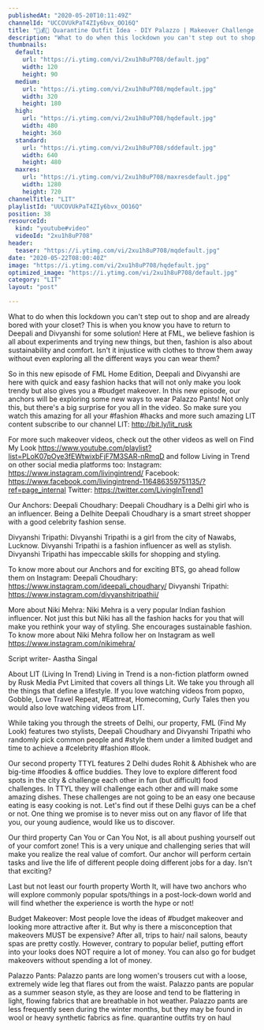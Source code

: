 ```yaml
---
publishedAt: "2020-05-20T10:11:49Z"
channelId: "UCCOVUkPaT4ZIy6bvx_OO16Q"
title: "👗💰😮 Quarantine Outfit Idea - DIY Palazzo | Makeover Challenge by Niki Mehra |  FML"
description: "What to do when this lockdown you can't step out to shop and are already bored with your closet? This is when you know you have to return to Deepali and Divyanshi for some solution! Here at FML, we believe fashion is all about experiments and trying new things, but then, fashion is also about sustainability and comfort. Isn't it injustice with clothes to throw them away without even exploring all the different ways you can wear them?\n\nSo in this new episode of FML Home Edition, Deepali and Divyanshi are here with quick and easy fashion hacks that will not only make you look trendy but also gives you a #budget makeover. In this new episode, our anchors will be exploring some new ways to wear Palazzo Pants! Not only this, but there's a big surprise for you all in the video. So make sure you watch this amazing for all your #fashion #hacks and more such amazing LIT content subscribe to our channel LIT: http://bit.ly/lit_rusk\n\nFor more such makeover videos, check out the other videos as well on Find My Look https://www.youtube.com/playlist?list=PLoK07pOye3fEWtwixbFjF7M3SAR-nRmqD and follow Living in Trend on other social media platforms too: \nInstagram: https://www.instagram.com/livingintrend/ \nFacebook: https://www.facebook.com/livingintrend-116486359751135/?ref=page_internal \nTwitter: https://twitter.com/LivingInTrend1\n\nOur Anchors:\nDeepali Choudhary: Deepali Choudhary is a Delhi girl who is an influencer. Being a Delhite Deepali Choudhary is a smart street shopper with a good celebrity fashion sense.\n\nDivyanshi Tripathi: Divyanshi Tripathi is a girl from the city of Nawabs, Lucknow. Divyanshi Tripathi is a fashion influencer as well as stylish. Divyanshi Tripathi has impeccable skills for shopping and styling.\n\nTo know more about our Anchors and for exciting BTS, go ahead follow them on Instagram: \nDeepali Choudhary: https://www.instagram.com/ideepali_choudhary/ \nDivyanshi Tripathi: https://www.instagram.com/divyanshitripathii/\n\nMore about Niki Mehra:\nNiki Mehra is a very popular Indian fashion influencer. Not just this but Niki has all the fashion hacks for you that will make you rethink your way of styling. She encourages sustainable fashion. To know more about Niki Mehra follow her on Instagram as well https://www.instagram.com/nikimehra/\n\nScript writer- Aastha Singal\n\nAbout LIT (Living In Trend)\nLiving in Trend is a non-fiction platform owned by Rusk Media Pvt Limited that covers all things Lit. We take you through all the things that define a lifestyle. If you love watching videos from popxo, Gobble, Love Travel Repeat, #Eattreat, Homecoming, Curly Tales then you would also love watching videos from LIT.\n\nWhile taking you through the streets of Delhi, our property, FML (Find My Look) features two stylists, Deepali Choudhary and Divyanshi Tripathi who randomly pick common people and #style them under a limited budget and time to achieve a #celebrity #fashion #look.\n\nOur second property TTYL features 2 Delhi dudes Rohit & Abhishek who are big-time #foodies & office buddies. They love to explore different food spots in the city & challenge each other in fun (but difficult) food challenges. In TTYL they will challenge each other and will make some amazing dishes. These challenges are not going to be an easy one because eating is easy cooking is not. Let's find out if these Delhi guys can be a chef or not. One thing we promise is to never miss out on any flavor of life that you, our young audience, would like us to discover.\n\nOur third property Can You or Can You Not, is all about pushing yourself out of your comfort zone! This is a very unique and challenging series that will make you realize the real value of comfort. Our anchor will perform certain tasks and live the life of different people doing different jobs for a day. Isn't that exciting?\n\nLast but not least our fourth property Worth It, will have two anchors who will explore commonly popular spots/things in a post-lock-down world and will find whether the experience is worth the hype or not! \n\nBudget Makeover:\nMost people love the ideas of #budget makeover and looking more attractive after it. But why is there a misconception that makeovers MUST be expensive? After all, trips to hair/ nail salons, beauty spas are pretty costly. However, contrary to popular belief, putting effort into your looks does NOT require a lot of money. You can also go for budget makeovers without spending a lot of money.\n\nPalazzo Pants:\nPalazzo pants are long women's trousers cut with a loose, extremely wide leg that flares out from the waist. Palazzo pants are popular as a summer season style, as they are loose and tend to be flattering in light, flowing fabrics that are breathable in hot weather. Palazzo pants are less frequently seen during the winter months, but they may be found in wool or heavy synthetic fabrics as fine. quarantine outfits try on haul"
thumbnails:
  default:
    url: "https://i.ytimg.com/vi/2xu1h8uP708/default.jpg"
    width: 120
    height: 90
  medium:
    url: "https://i.ytimg.com/vi/2xu1h8uP708/mqdefault.jpg"
    width: 320
    height: 180
  high:
    url: "https://i.ytimg.com/vi/2xu1h8uP708/hqdefault.jpg"
    width: 480
    height: 360
  standard:
    url: "https://i.ytimg.com/vi/2xu1h8uP708/sddefault.jpg"
    width: 640
    height: 480
  maxres:
    url: "https://i.ytimg.com/vi/2xu1h8uP708/maxresdefault.jpg"
    width: 1280
    height: 720
channelTitle: "LIT"
playlistId: "UUCOVUkPaT4ZIy6bvx_OO16Q"
position: 38
resourceId:
  kind: "youtube#video"
  videoId: "2xu1h8uP708"
header:
  teaser: "https://i.ytimg.com/vi/2xu1h8uP708/mqdefault.jpg"
date: "2020-05-22T08:00:40Z"
image: "https://i.ytimg.com/vi/2xu1h8uP708/hqdefault.jpg"
optimized_image: "https://i.ytimg.com/vi/2xu1h8uP708/default.jpg"
category: "LIT"
layout: "post"

---
```

What to do when this lockdown you can't step out to shop and are already bored with your closet? This is when you know you have to return to Deepali and Divyanshi for some solution! Here at FML, we believe fashion is all about experiments and trying new things, but then, fashion is also about sustainability and comfort. Isn't it injustice with clothes to throw them away without even exploring all the different ways you can wear them?

So in this new episode of FML Home Edition, Deepali and Divyanshi are here with quick and easy fashion hacks that will not only make you look trendy but also gives you a #budget makeover. In this new episode, our anchors will be exploring some new ways to wear Palazzo Pants! Not only this, but there's a big surprise for you all in the video. So make sure you watch this amazing for all your #fashion #hacks and more such amazing LIT content subscribe to our channel LIT: http://bit.ly/lit_rusk

For more such makeover videos, check out the other videos as well on Find My Look https://www.youtube.com/playlist?list=PLoK07pOye3fEWtwixbFjF7M3SAR-nRmqD and follow Living in Trend on other social media platforms too: 
Instagram: https://www.instagram.com/livingintrend/ 
Facebook: https://www.facebook.com/livingintrend-116486359751135/?ref=page_internal 
Twitter: https://twitter.com/LivingInTrend1

Our Anchors:
Deepali Choudhary: Deepali Choudhary is a Delhi girl who is an influencer. Being a Delhite Deepali Choudhary is a smart street shopper with a good celebrity fashion sense.

Divyanshi Tripathi: Divyanshi Tripathi is a girl from the city of Nawabs, Lucknow. Divyanshi Tripathi is a fashion influencer as well as stylish. Divyanshi Tripathi has impeccable skills for shopping and styling.

To know more about our Anchors and for exciting BTS, go ahead follow them on Instagram: 
Deepali Choudhary: https://www.instagram.com/ideepali_choudhary/ 
Divyanshi Tripathi: https://www.instagram.com/divyanshitripathii/

More about Niki Mehra:
Niki Mehra is a very popular Indian fashion influencer. Not just this but Niki has all the fashion hacks for you that will make you rethink your way of styling. She encourages sustainable fashion. To know more about Niki Mehra follow her on Instagram as well https://www.instagram.com/nikimehra/

Script writer- Aastha Singal

About LIT (Living In Trend)
Living in Trend is a non-fiction platform owned by Rusk Media Pvt Limited that covers all things Lit. We take you through all the things that define a lifestyle. If you love watching videos from popxo, Gobble, Love Travel Repeat, #Eattreat, Homecoming, Curly Tales then you would also love watching videos from LIT.

While taking you through the streets of Delhi, our property, FML (Find My Look) features two stylists, Deepali Choudhary and Divyanshi Tripathi who randomly pick common people and #style them under a limited budget and time to achieve a #celebrity #fashion #look.

Our second property TTYL features 2 Delhi dudes Rohit & Abhishek who are big-time #foodies & office buddies. They love to explore different food spots in the city & challenge each other in fun (but difficult) food challenges. In TTYL they will challenge each other and will make some amazing dishes. These challenges are not going to be an easy one because eating is easy cooking is not. Let's find out if these Delhi guys can be a chef or not. One thing we promise is to never miss out on any flavor of life that you, our young audience, would like us to discover.

Our third property Can You or Can You Not, is all about pushing yourself out of your comfort zone! This is a very unique and challenging series that will make you realize the real value of comfort. Our anchor will perform certain tasks and live the life of different people doing different jobs for a day. Isn't that exciting?

Last but not least our fourth property Worth It, will have two anchors who will explore commonly popular spots/things in a post-lock-down world and will find whether the experience is worth the hype or not! 

Budget Makeover:
Most people love the ideas of #budget makeover and looking more attractive after it. But why is there a misconception that makeovers MUST be expensive? After all, trips to hair/ nail salons, beauty spas are pretty costly. However, contrary to popular belief, putting effort into your looks does NOT require a lot of money. You can also go for budget makeovers without spending a lot of money.

Palazzo Pants:
Palazzo pants are long women's trousers cut with a loose, extremely wide leg that flares out from the waist. Palazzo pants are popular as a summer season style, as they are loose and tend to be flattering in light, flowing fabrics that are breathable in hot weather. Palazzo pants are less frequently seen during the winter months, but they may be found in wool or heavy synthetic fabrics as fine. quarantine outfits try on haul